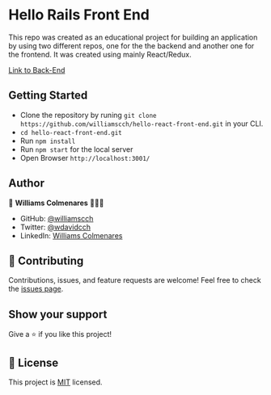 # Hello Rails Front End

This repo was created as an educational project for building an application by using  two different repos, one for the the backend and another one for the frontend. It was created using mainly React/Redux.

[Link to Back-End](https://github.com/williamscch/hello-rails-back-end)

## Getting Started

- Clone the repository by runing `git clone https://github.com/williamscch/hello-react-front-end.git` in your CLI.
- `cd hello-react-front-end.git`
- Run `npm install`
- Run `npm start` for the local server
- Open Browser `http://localhost:3001/`

## Author

👤 **Williams Colmenares** 🧑🏻‍💻
- GitHub: [@williamscch](https://github.com/williamscch)
- Twitter: [@wdavidcch](https://twitter.com/wdavidcch)
- LinkedIn: [Williams Colmenares](/https://www.linkedin.com/in/williamscolmenaresch/)

## 🤝 Contributing

Contributions, issues, and feature requests are welcome!
Feel free to check the [issues page](https://github.com/williamscch/Hello-Rails-Front-End/issues).

## Show your support

Give a ⭐️ if you like this project!

## 📝 License

This project is [MIT](./MIT.md) licensed.